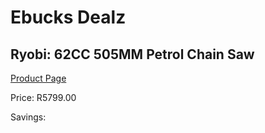 
# Ebucks Dealz
## Ryobi: 62CC 505MM Petrol Chain Saw
[Product Page](https://www.ebucks.com/web/shop/productSelected.do?prodId=335512608&catId=1235224419)

Price: R5799.00

Savings: 


	